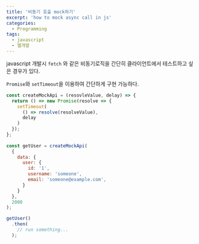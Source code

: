 ```yaml
---
title: '비동기 호출 mock하기'
excerpt: 'how to mock async call in js'
categories:
  - Programming
tags:
  - javascript
  - 웹개발
---
```


javascript 개발시 `fetch` 와 같은 비동기로직을 간단히 클라이언트에서 테스트하고 싶은 경우가 있다.

`Promise`와 `setTimeout`을 이용하여 간단하게 구현 가능하다.

```javascript
const createMockApi = (resovleValue, delay) => {
  return () => new Promise(resolve => {
    setTimeout(
      () => resolve(resolveValue),
      delay
    )
  });
};
  
const getUser = createMockApi(
  {
    data: {
      user: {
        id: '1',
        username: 'someone',
        email: 'someone@example.com',
      }
    }
  },
  2000
);

getUser()
  .then(
    // run something...
  );
```

